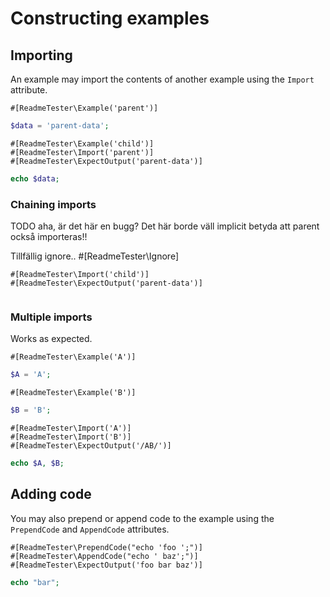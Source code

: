 # Constructing examples

## Importing

An example may import the contents of another example using the `Import`
attribute.

```
#[ReadmeTester\Example('parent')]
```
```php
$data = 'parent-data';
```

```
#[ReadmeTester\Example('child')]
#[ReadmeTester\Import('parent')]
#[ReadmeTester\ExpectOutput('parent-data')]
```
```php
echo $data;
```

### Chaining imports

TODO
aha,
är det här en bugg?
Det här borde väll implicit betyda att parent också importeras!!

Tillfällig ignore..
#[ReadmeTester\Ignore]

```
#[ReadmeTester\Import('child')]
#[ReadmeTester\ExpectOutput('parent-data')]
```
```php
```

### Multiple imports

Works as expected.

```
#[ReadmeTester\Example('A')]
```
```php
$A = 'A';
```
```
#[ReadmeTester\Example('B')]
```
```php
$B = 'B';
```
```
#[ReadmeTester\Import('A')]
#[ReadmeTester\Import('B')]
#[ReadmeTester\ExpectOutput('/AB/')]
```
```php
echo $A, $B;
```

## Adding code

You may also prepend or append code to the example using the `PrependCode` and
`AppendCode` attributes.

```
#[ReadmeTester\PrependCode("echo 'foo ';")]
#[ReadmeTester\AppendCode("echo ' baz';")]
#[ReadmeTester\ExpectOutput('foo bar baz')]
```
```php
echo "bar";
```
